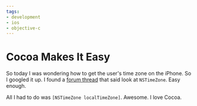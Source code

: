 ```yaml
---
tags:
- development
- ios
- objective-c
---
```


# Cocoa Makes It Easy

So today I was wondering how to get the user's time zone on the iPhone. So I googled it up. I found a [forum thread](http://www.iphonedevsdk.com/forum/iphone-sdk-development/13234-how-get-time-zone.html) that said look at `NSTimeZone`. Easy enough.

All I had to do was `[NSTimeZone localTimeZone]`. Awesome. I love Cocoa.

